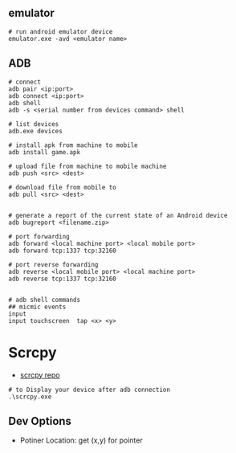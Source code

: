 ## emulator
```shell
# run android emulator device 
emulator.exe -avd <emulator name>
```

## ADB 
```shell
# connect 
adb pair <ip:port>
adb connect <ip:port>
adb shell
adb -s <serial number from devices command> shell 

# list devices
adb.exe devices

# install apk from machine to mobile
adb install game.apk

# upload file from machine to mobile machine
adb push <src> <dest>

# download file from mobile to 
adb pull <src> <dest>


# generate a report of the current state of an Android device
adb bugreport <filename.zip>

# port forwarding
adb forward <local machine port> <local mobile port>
adb forward tcp:1337 tcp:32160

# port reverse forwarding
adb reverse <local mobile port> <local machine port>
adb reverse tcp:1337 tcp:32160


# adb shell commands
## micmic events
input 
input touchscreen  tap <x> <y>
```

# Scrcpy

- [scrcpy repo](https://github.com/Genymobile/scrcpy)

```shell
# to Display your device after adb connection
.\scrcpy.exe
```

## Dev Options
- Potiner Location: get (x,y) for pointer
